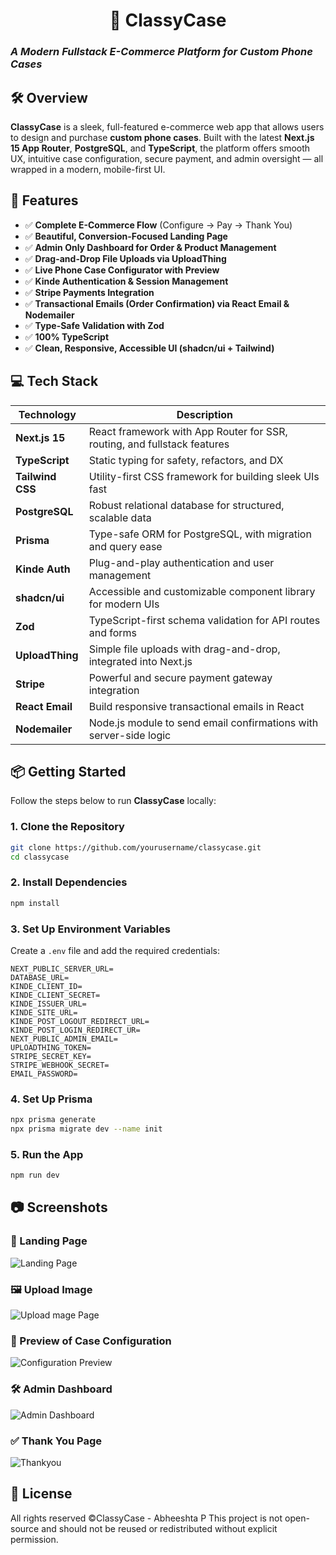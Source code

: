 <h1 align="center"> 📱 ClassyCase </h1>

### *A Modern Fullstack E-Commerce Platform for Custom Phone Cases*


## 🛠 Overview

**ClassyCase** is a sleek, full-featured e-commerce web app that allows users to design and purchase **custom phone cases**. Built with the latest **Next.js 15 App Router**, **PostgreSQL**, and **TypeScript**, the platform offers smooth UX, intuitive case configuration, secure payment, and admin oversight — all wrapped in a modern, mobile-first UI.



## 🚀 Features

* ✅ **Complete E-Commerce Flow** (Configure → Pay → Thank You)
* ✅ **Beautiful, Conversion-Focused Landing Page**
* ✅ **Admin Only Dashboard for Order & Product Management**
* ✅ **Drag-and-Drop File Uploads via UploadThing**
* ✅ **Live Phone Case Configurator with Preview**
* ✅ **Kinde Authentication & Session Management**
* ✅ **Stripe Payments Integration**
* ✅ **Transactional Emails (Order Confirmation) via React Email & Nodemailer**
* ✅ **Type-Safe Validation with Zod**
* ✅ **100% TypeScript**
* ✅ **Clean, Responsive, Accessible UI (shadcn/ui + Tailwind)**



## 💻 Tech Stack

| Technology       | Description                                                              |
| ---------------- | ------------------------------------------------------------------------ |
| **Next.js 15**   | React framework with App Router for SSR, routing, and fullstack features |
| **TypeScript**   | Static typing for safety, refactors, and DX                              |
| **Tailwind CSS** | Utility-first CSS framework for building sleek UIs fast                  |
| **PostgreSQL**   | Robust relational database for structured, scalable data                 |
| **Prisma**       | Type-safe ORM for PostgreSQL, with migration and query ease              |
| **Kinde Auth**   | Plug-and-play authentication and user management                         |
| **shadcn/ui**    | Accessible and customizable component library for modern UIs             |
| **Zod**          | TypeScript-first schema validation for API routes and forms              |
| **UploadThing**  | Simple file uploads with drag-and-drop, integrated into Next.js          |
| **Stripe**       | Powerful and secure payment gateway integration                          |
| **React Email**  | Build responsive transactional emails in React                           |
| **Nodemailer**   | Node.js module to send email confirmations with server-side logic        |



## 📦 Getting Started

Follow the steps below to run **ClassyCase** locally:

### 1. Clone the Repository

```bash
git clone https://github.com/yourusername/classycase.git
cd classycase
```

### 2. Install Dependencies

```bash
npm install
```

### 3. Set Up Environment Variables

Create a `.env` file and add the required credentials:

```env
NEXT_PUBLIC_SERVER_URL=
DATABASE_URL=
KINDE_CLIENT_ID=
KINDE_CLIENT_SECRET=
KINDE_ISSUER_URL=
KINDE_SITE_URL=
KINDE_POST_LOGOUT_REDIRECT_URL=
KINDE_POST_LOGIN_REDIRECT_UR=
NEXT_PUBLIC_ADMIN_EMAIL=
UPLOADTHING_TOKEN=
STRIPE_SECRET_KEY=
STRIPE_WEBHOOK_SECRET=
EMAIL_PASSWORD=
```

### 4. Set Up Prisma

```bash
npx prisma generate
npx prisma migrate dev --name init
```

### 5. Run the App

```bash
npm run dev
```



## 📷 Screenshots

### 🚀 Landing Page  
![Landing Page](https://github.com/user-attachments/assets/9544ad92-1082-4a64-b213-d9edad6378b4)

### 🖼️ Upload Image 
![Upload mage Page](https://github.com/user-attachments/assets/6225ed0c-f3ec-4ec1-8839-94154fa666d2)

### 🎨 Preview of Case Configuration
![Configuration Preview](https://github.com/user-attachments/assets/8bb914e0-6d4e-435f-bb39-9fcdd1458bcf)

### 🛠️ Admin Dashboard  
![Admin Dashboard](https://github.com/user-attachments/assets/77e8a6cb-0454-4c11-9097-973055a9a72a)

### ✅ Thank You Page  
![Thankyou](https://github.com/user-attachments/assets/00118fc1-2cde-49b8-90d5-a823fe47a045)



## 📜 License

All rights reserved ©ClassyCase - Abheeshta P
This project is not open-source and should not be reused or redistributed without explicit permission.


